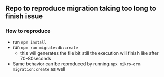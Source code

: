 ## Repo to reproduce migration taking too long to finish issue

### How to reproduce

- run `npm install`
- run `npm run migrate:db:create`
   - this will generates the file bit still the execution will finish like after 70-80seconds
- Same behavior can be reproduced by running `npx mikro-orm migration:create` as well 
